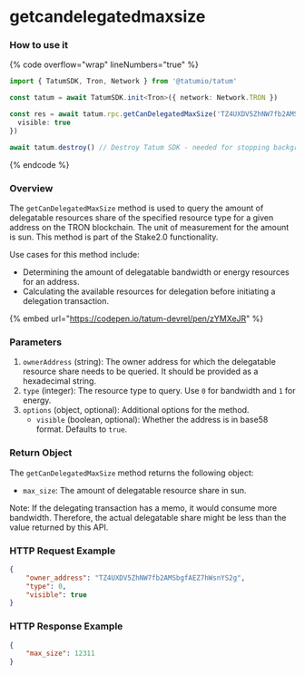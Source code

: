 # getcandelegatedmaxsize

### How to use it

{% code overflow="wrap" lineNumbers="true" %}
```typescript
import { TatumSDK, Tron, Network } from '@tatumio/tatum'

const tatum = await TatumSDK.init<Tron>({ network: Network.TRON })

const res = await tatum.rpc.getCanDelegatedMaxSize('TZ4UXDV5ZhNW7fb2AMSbgfAEZ7hWsnYS2g', 0, {
  visible: true
})

await tatum.destroy() // Destroy Tatum SDK - needed for stopping background jobs
```
{% endcode %}

### Overview

The `getCanDelegatedMaxSize` method is used to query the amount of delegatable resources share of the specified resource type for a given address on the TRON blockchain. The unit of measurement for the amount is sun. This method is part of the Stake2.0 functionality.

Use cases for this method include:

* Determining the amount of delegatable bandwidth or energy resources for an address.
* Calculating the available resources for delegation before initiating a delegation transaction.

{% embed url="https://codepen.io/tatum-devrel/pen/zYMXeJR" %}

### Parameters

1. `ownerAddress` (string): The owner address for which the delegatable resource share needs to be queried. It should be provided as a hexadecimal string.
2. `type` (integer): The resource type to query. Use `0` for bandwidth and `1` for energy.
3. `options` (object, optional): Additional options for the method.
   * `visible` (boolean, optional): Whether the address is in base58 format. Defaults to `true`.

### Return Object

The `getCanDelegatedMaxSize` method returns the following object:

* `max_size`: The amount of delegatable resource share in sun.

Note: If the delegating transaction has a memo, it would consume more bandwidth. Therefore, the actual delegatable share might be less than the value returned by this API.

### HTTP Request Example

```json
{
    "owner_address": "TZ4UXDV5ZhNW7fb2AMSbgfAEZ7hWsnYS2g",
    "type": 0,
    "visible": true
}
```

### HTTP Response Example

```json
{
    "max_size": 12311
}
```
